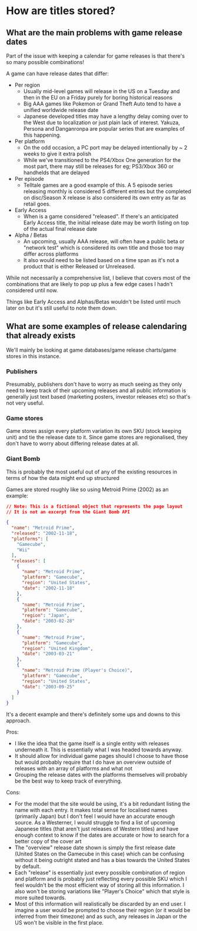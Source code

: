 # How are titles stored?

## What are the main problems with game release dates

Part of the issue with keeping a calendar for game releases is that there's so many possible combinations!

A game can have release dates that differ:
  * Per region
    - Usually mid-level games will release in the US on a Tuesday and then in the EU on a Friday purely for boring historical reasons
    - Big AAA games like Pokemon or Grand Theft Auto tend to have a unified worldwide release date
    - Japanese developed titles may have a lengthy delay coming over to the West due to localization or just plain lack of interest. Yakuza, Persona and Danganronpa are popular series that are examples of this happening.
  * Per platform
    - On the odd occasion, a PC port may be delayed intentionally by ~ 2 weeks to give it extra polish
    - While we've transitioned to the PS4/Xbox One generation for the most part, there may still be releases for eg; PS3/Xbox 360 or handhelds that are delayed
  * Per episode
    - Telltale games are a good example of this. A 5 episode series releasing monthly is considered 5 different entries but the completed on disc/Season X release is also considered its own entry as far as retail goes.
  * Early Access
    - When is a game considered "released". If there's an anticipated Early Access title, the initial release date may be worth listing on top of the actual final release date
  * Alpha / Betas
    - An upcoming, usually AAA release, will often have a public beta or "network test" which is considered its own title and those too may differ across platforms
    - It also would need to be listed based on a time span as it's not a product that is either Released or Unreleased.

While not necessarily a comprehensive list, I believe that covers most of the combinations that are likely to pop up plus a few edge cases I hadn't considered until now.

Things like Early Access and Alphas/Betas wouldn't be listed until much later on but it's still useful to note them down.

## What are some examples of release calendaring that already exists

We'll mainly be looking at game databases/game release charts/game stores in this instance.

### Publishers

Presumably, publishers don't have to worry as much seeing as they only need to keep track of their upcoming releases and all public information is generally just text based (marketing posters, investor releases etc) so that's not very useful.

### Game stores

Game stores assign every platform variation its own SKU (stock keeping unit) and tie the release date to it. Since game stores are regionalised, they don't have to worry about differing release dates at all.

### Giant Bomb

This is probably the most useful out of any of the existing resources in terms of how the data might end up structured

Games are stored roughly like so using Metroid Prime (2002) as an example:

```json
// Note: This is a fictional object that represents the page layout
// It is not an excerpt from the Giant Bomb API

{
  "name": "Metroid Prime",
  "released": "2002-11-18",
  "platforms": [
    "Gamecube",
    "Wii"
  ],
  "releases": [
    {
      "name": "Metroid Prime",
      "platform": "Gamecube",
      "region": "United States",
      "date": "2002-11-18"
    },
    {
      "name": "Metroid Prime",
      "platform": "Gamecube",
      "region": "Japan",
      "date": "2003-02-28"
    },
    {
      "name": "Metroid Prime",
      "platform": "Gamecube",
      "region": "United Kingdom",
      "date": "2003-03-21"
    },
    {
      "name": "Metroid Prime (Player's Choice)",
      "platform": "Gamecube",
      "region": "United States",
      "date": "2003-09-25"
    }
  ]
}
```

It's a decent example and there's definitely some ups and downs to this approach.

Pros:

  - I like the idea that the game itself is a single entity with releases underneath it. This is essentially what I was headed towards anyway.
  - It should allow for individual game pages should I choose to have those but would probably require that I do have an overview outside of releases with an array of platforms and what not
  - Grouping the release dates with the platforms themselves will probably be the best way to keep track of everything. 

Cons:

  - For the model that the site would be using, it's a bit redundant listing the name with each entry. It makes total sense for localised names (primarily Japan) but I don't feel I would have an accurate enough source. As a Westerner, I would struggle to find a list of upcoming Japanese titles (that aren't just releases of Western titles) and have enough context to know if the dates are accurate or how to search for a better copy of the cover art
  - The "overview" release date shown is simply the first release date (United States on the Gamecube in this case) which can be confusing without it being outright stated and has a bias towards the United States by default.
  - Each "release" is essentially just every possible combination of region and platform and is probably just reflecting every possible SKU which I feel wouldn't be the most efficient way of storing all this information. I also won't be storing variations like "Player's Choice" which that style is more suited towards.
  - Most of this information will realistically be discarded by an end user. I imagine a user would be prompted to choose their region (or it would be inferred from their timezone) and as such, any releases in Japan or the US won't be visible in the first place.

